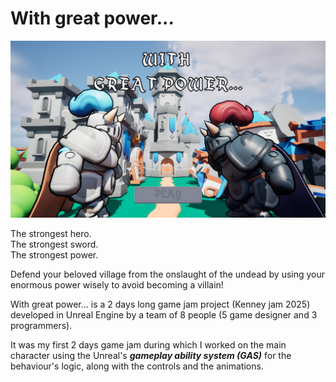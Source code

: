 # With great power...
![With great power menu](https://github.com/AlessandroSimeoni/With-Great-Power/blob/main/withgreatpower_menu.jpg)  

The strongest hero.  
The strongest sword.  
The strongest power.  

Defend your beloved village from the onslaught of the undead by using your enormous power wisely to avoid becoming a villain!  

With great power... is a 2 days long game jam project (Kenney jam 2025) developed in Unreal Engine by a team of 8 people (5 game designer and 3 programmers).  

It was my first 2 days game jam during which I worked on the main character using the Unreal's ***gameplay ability system (GAS)*** for the behaviour's logic, along with the controls and the animations.  
